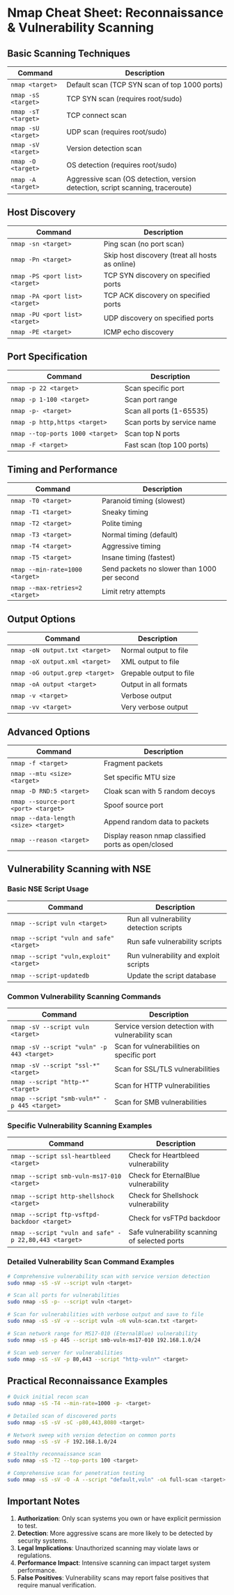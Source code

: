 # Nmap Cheat Sheet: Reconnaissance & Vulnerability Scanning

## Basic Scanning Techniques

| Command | Description |
|---------|-------------|
| `nmap <target>` | Default scan (TCP SYN scan of top 1000 ports) |
| `nmap -sS <target>` | TCP SYN scan (requires root/sudo) |
| `nmap -sT <target>` | TCP connect scan |
| `nmap -sU <target>` | UDP scan (requires root/sudo) |
| `nmap -sV <target>` | Version detection scan |
| `nmap -O <target>` | OS detection (requires root/sudo) |
| `nmap -A <target>` | Aggressive scan (OS detection, version detection, script scanning, traceroute) |

## Host Discovery

| Command | Description |
|---------|-------------|
| `nmap -sn <target>` | Ping scan (no port scan) |
| `nmap -Pn <target>` | Skip host discovery (treat all hosts as online) |
| `nmap -PS <port list> <target>` | TCP SYN discovery on specified ports |
| `nmap -PA <port list> <target>` | TCP ACK discovery on specified ports |
| `nmap -PU <port list> <target>` | UDP discovery on specified ports |
| `nmap -PE <target>` | ICMP echo discovery |

## Port Specification

| Command | Description |
|---------|-------------|
| `nmap -p 22 <target>` | Scan specific port |
| `nmap -p 1-100 <target>` | Scan port range |
| `nmap -p- <target>` | Scan all ports (1-65535) |
| `nmap -p http,https <target>` | Scan ports by service name |
| `nmap --top-ports 1000 <target>` | Scan top N ports |
| `nmap -F <target>` | Fast scan (top 100 ports) |

## Timing and Performance

| Command | Description |
|---------|-------------|
| `nmap -T0 <target>` | Paranoid timing (slowest) |
| `nmap -T1 <target>` | Sneaky timing |
| `nmap -T2 <target>` | Polite timing |
| `nmap -T3 <target>` | Normal timing (default) |
| `nmap -T4 <target>` | Aggressive timing |
| `nmap -T5 <target>` | Insane timing (fastest) |
| `nmap --min-rate=1000 <target>` | Send packets no slower than 1000 per second |
| `nmap --max-retries=2 <target>` | Limit retry attempts |

## Output Options

| Command | Description |
|---------|-------------|
| `nmap -oN output.txt <target>` | Normal output to file |
| `nmap -oX output.xml <target>` | XML output to file |
| `nmap -oG output.grep <target>` | Grepable output to file |
| `nmap -oA output <target>` | Output in all formats |
| `nmap -v <target>` | Verbose output |
| `nmap -vv <target>` | Very verbose output |

## Advanced Options

| Command | Description |
|---------|-------------|
| `nmap -f <target>` | Fragment packets |
| `nmap --mtu <size> <target>` | Set specific MTU size |
| `nmap -D RND:5 <target>` | Cloak scan with 5 random decoys |
| `nmap --source-port <port> <target>` | Spoof source port |
| `nmap --data-length <size> <target>` | Append random data to packets |
| `nmap --reason <target>` | Display reason nmap classified ports as open/closed |

## Vulnerability Scanning with NSE

### Basic NSE Script Usage

| Command | Description |
|---------|-------------|
| `nmap --script vuln <target>` | Run all vulnerability detection scripts |
| `nmap --script "vuln and safe" <target>` | Run safe vulnerability scripts |
| `nmap --script "vuln,exploit" <target>` | Run vulnerability and exploit scripts |
| `nmap --script-updatedb` | Update the script database |

### Common Vulnerability Scanning Commands

| Command | Description |
|---------|-------------|
| `nmap -sV --script vuln <target>` | Service version detection with vulnerability scan |
| `nmap -sV --script "vuln" -p 443 <target>` | Scan for vulnerabilities on specific port |
| `nmap -sV --script "ssl-*" <target>` | Scan for SSL/TLS vulnerabilities |
| `nmap --script "http-*" <target>` | Scan for HTTP vulnerabilities |
| `nmap --script "smb-vuln*" -p 445 <target>` | Scan for SMB vulnerabilities |

### Specific Vulnerability Scanning Examples

| Command | Description |
|---------|-------------|
| `nmap --script ssl-heartbleed <target>` | Check for Heartbleed vulnerability |
| `nmap --script smb-vuln-ms17-010 <target>` | Check for EternalBlue vulnerability |
| `nmap --script http-shellshock <target>` | Check for Shellshock vulnerability |
| `nmap --script ftp-vsftpd-backdoor <target>` | Check for vsFTPd backdoor |
| `nmap --script "vuln and safe" -p 22,80,443 <target>` | Safe vulnerability scanning of selected ports |

### Detailed Vulnerability Scan Command Examples

```bash
# Comprehensive vulnerability scan with service version detection
sudo nmap -sS -sV --script vuln <target>

# Scan all ports for vulnerabilities
sudo nmap -sS -p- --script vuln <target>

# Scan for vulnerabilities with verbose output and save to file
sudo nmap -sS -sV -v --script vuln -oN vuln-scan.txt <target>

# Scan network range for MS17-010 (EternalBlue) vulnerability
sudo nmap -sS -p 445 --script smb-vuln-ms17-010 192.168.1.0/24

# Scan web server for vulnerabilities
sudo nmap -sS -sV -p 80,443 --script "http-vuln*" <target>
```

## Practical Reconnaissance Examples

```bash
# Quick initial recon scan
sudo nmap -sS -T4 --min-rate=1000 -p- <target>

# Detailed scan of discovered ports
sudo nmap -sS -sV -sC -p80,443,8080 <target>

# Network sweep with version detection on common ports
sudo nmap -sS -sV -F 192.168.1.0/24

# Stealthy reconnaissance scan
sudo nmap -sS -T2 --top-ports 100 <target>

# Comprehensive scan for penetration testing
sudo nmap -sS -sV -O -A --script "default,vuln" -oA full-scan <target>
```

## Important Notes

1. **Authorization**: Only scan systems you own or have explicit permission to test.
2. **Detection**: More aggressive scans are more likely to be detected by security systems.
3. **Legal Implications**: Unauthorized scanning may violate laws or regulations.
4. **Performance Impact**: Intensive scanning can impact target system performance.
5. **False Positives**: Vulnerability scans may report false positives that require manual verification.
